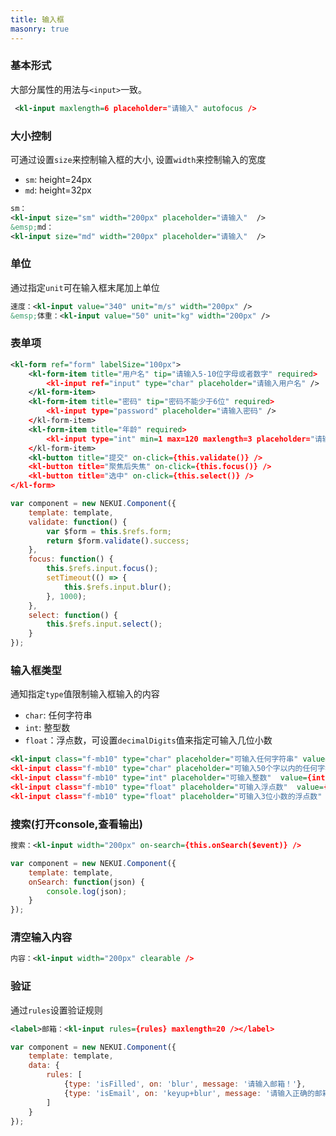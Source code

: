 ```yaml
---
title: 输入框
masonry: true
---
```


<!-- demo_start -->
### 基本形式
大部分属性的用法与`<input>`一致。

<div class="m-example"></div>

```xml
 <kl-input maxlength=6 placeholder="请输入" autofocus />
```
<!-- demo_end -->

<!-- demo_start -->
### 大小控制
可通过设置`size`来控制输入框的大小, 设置`width`来控制输入的宽度
* `sm`: height=24px
* `md`: height=32px

<div class="m-example"></div>

```xml
sm：
<kl-input size="sm" width="200px" placeholder="请输入"  />
&emsp;md：
<kl-input size="md" width="200px" placeholder="请输入"  />
```
<!-- demo_end -->

<!-- demo_start -->
### 单位
通过指定`unit`可在输入框末尾加上单位
<div class="m-example"></div>

```xml
速度：<kl-input value="340" unit="m/s" width="200px" />
&emsp;体重：<kl-input value="50" unit="kg" width="200px" />
```
<!-- demo_end -->

<!-- demo_start -->
### 表单项

<div class="m-example"></div>

```xml
<kl-form ref="form" labelSize="100px">
    <kl-form-item title="用户名" tip="请输入5-10位字母或者数字" required>
        <kl-input ref="input" type="char" placeholder="请输入用户名" />
    </kl-form-item>
    <kl-form-item title="密码" tip="密码不能少于6位" required>
        <kl-input type="password" placeholder="请输入密码" />
    </kl-form-item>
    <kl-form-item title="年龄" required>
        <kl-input type="int" min=1 max=120 maxlength=3 placeholder="请输入年龄" />
    </kl-form-item>
    <kl-button title="提交" on-click={this.validate()} />
    <kl-button title="聚焦后失焦" on-click={this.focus()} />
    <kl-button title="选中" on-click={this.select()} />
</kl-form>
```

```javascript
var component = new NEKUI.Component({
    template: template,
    validate: function() {
        var $form = this.$refs.form;
        return $form.validate().success;
    },
    focus: function() {
        this.$refs.input.focus();
        setTimeout(() => {
            this.$refs.input.blur();
        }, 1000);
    },
    select: function() {
        this.$refs.input.select();
    }
});
```
<!-- demo_end -->

<!-- demo_start -->
### 输入框类型
通知指定`type`值限制输入框输入的内容
* `char`: 任何字符串
* `int`: 整型数
* `float`：浮点数，可设置`decimalDigits`值来指定可输入几位小数

<div class="m-example"></div>

```xml
<kl-input class="f-mb10" type="char" placeholder="可输入任何字符串" value={char} />
<kl-input class="f-mb10" type="char" placeholder="可输入50个字以内的任何字符串" maxlength=50 value={char} />
<kl-input class="f-mb10" type="int" placeholder="可输入整数"  value={int} />
<kl-input class="f-mb10" type="float" placeholder="可输入浮点数"  value={float} />
<kl-input class="f-mb10" type="float" placeholder="可输入3位小数的浮点数" decimalDigits=3 value={float3} />

```
<!-- demo_end -->


<!-- demo_start -->
### 搜索(打开console,查看输出)

<div class="m-example"></div>

```xml
搜索：<kl-input width="200px" on-search={this.onSearch($event)} />
```

```javascript
var component = new NEKUI.Component({
    template: template,
    onSearch: function(json) {
        console.log(json);
    }
});
```
<!-- demo_end -->

<!-- demo_start -->
### 清空输入内容

<div class="m-example"></div>

```xml
内容：<kl-input width="200px" clearable />
```
<!-- demo_end -->

<!-- demo_start -->
### 验证
通过`rules`设置验证规则
<div class="m-example"></div>

```xml
<label>邮箱：<kl-input rules={rules} maxlength=20 /></label>
```

```javascript
var component = new NEKUI.Component({
    template: template,
    data: {
        rules: [
            {type: 'isFilled', on: 'blur', message: '请输入邮箱！'},
            {type: 'isEmail', on: 'keyup+blur', message: '请输入正确的邮箱！'}
        ]
    }
});
```
<!-- demo_end -->

